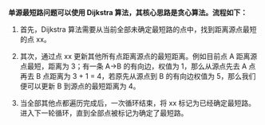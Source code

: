 **单源最短路问题可以使用 Dijkstra 算法，其核心思路是贪心算法。流程如下：**

1. 首先，Dijkstra 算法需要从当前全部未确定最短路的点中，找到距离源点最短的点 xx。

2. 其次，通过点 xx 更新其他所有点距离源点的最短距离。例如目前点 A 距离源点最短，距离为 3；有一条 A->B 的有向边，权值为 1，那么从源点先去 A 点再去 B 点距离为 3 + 1 = 4，若原先从源点到 B 的有向边权值为 5，那么我们便可以更新 B 到源点的最短距离为 4。

3. 当全部其他点都遍历完成后，一次循环结束，将 xx 标记为已经确定最短路。进入下一轮循环，直到全部点被标记为确定了最短路。